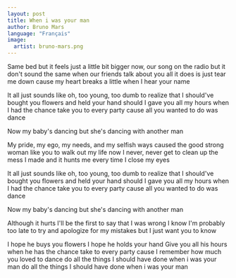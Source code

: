 ```yaml
---
layout: post
title: When i was your man
author: Bruno Mars
language: "Français"
image:
  artist: bruno-mars.png
---
```

Same bed but it feels just a little bit bigger now,
our song on the radio but it don't sound the same
when our friends talk about you
all it does is just tear me down
cause my heart breaks a little
when I hear your name

It all just sounds like oh,
too young, too dumb to realize
that I should've bought you flowers
and held your hand
should I gave you all my hours
when I had the chance
take you to every party
cause all you wanted to do was dance

Now my baby's dancing
but she's dancing with another man

My pride, my ego, my needs, and my selfish ways
caused the good strong woman like you
to walk out my life
now I never, never get to clean up the mess I made
and it hunts me every time I close my eyes

It all just sounds like oh,
too young, too dumb to realize
that I should've bought you flowers
and held your hand
should I gave you all my hours
when I had the chance
take you to every party
cause all you wanted to do was dance

Now my baby's dancing
but she's dancing with another man

Although it hurts
I'll be the first to say that I was wrong
I know I'm probably too late
to try and apologize for my mistakes
but I just want you to know

I hope he buys you flowers
I hope he holds your hand
Give you all his hours
when he has the chance
take to every party
cause I remember how much you loved to dance
do all the things I should have done
when i was your man
do all the things I should have done
when i was your man
